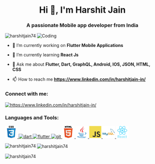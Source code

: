 <h1 align="center">Hi 👋, I'm Harshit Jain</h1>
<h3 align="center">A passionate Mobile app developer from India</h3>

<img align="right" alt="Coding" width="400" src="https://cdn.dribbble.com/users/1732368/screenshots/13842635/media/06fdccbc7f0e1d47237b588dc0dbdb42.gif">
<p align="left"> <img src="https://komarev.com/ghpvc/?username=harshitjain74&label=Profile%20views&color=0e75b6&style=flat" alt="harshitjain74" /> </p>

- 🔭 I’m currently working on **Flutter Mobile Applications**

- 🌱 I’m currently learning **React Js**

- 💬 Ask me about **Flutter, Dart, GraphQL, Android, IOS, JSON, HTML, CSS**

- 📫 How to reach me **https://www.linkedin.com/in/harshitjain-in/**

<h3 align="left">Connect with me:</h3>
<p align="left">
<a href="https://linkedin.com/in/harshitjain-in/" target="blank"><img align="center" src="https://raw.githubusercontent.com/rahuldkjain/github-profile-readme-generator/master/src/images/icons/Social/linked-in-alt.svg" alt="https://www.linkedin.com/in/harshitjain-in/" height="30" width="40" /></a>
</p>

<h3 align="left">Languages and Tools:</h3>
<p align="left"> <a href="https://www.w3schools.com/css/" target="_blank" rel="noreferrer"> <img src="https://raw.githubusercontent.com/devicons/devicon/master/icons/css3/css3-original-wordmark.svg" alt="css3" width="40" height="40"/> </a> <a href="https://dart.dev" target="_blank" rel="noreferrer"> <img src="https://www.vectorlogo.zone/logos/dartlang/dartlang-icon.svg" alt="dart" width="40" height="40"/> </a> <a href="https://flutter.dev" target="_blank" rel="noreferrer"> <img src="https://www.vectorlogo.zone/logos/flutterio/flutterio-icon.svg" alt="flutter" width="40" height="40"/> </a> <a href="https://git-scm.com/" target="_blank" rel="noreferrer"> <img src="https://www.vectorlogo.zone/logos/git-scm/git-scm-icon.svg" alt="git" width="40" height="40"/> </a> <a href="https://www.w3.org/html/" target="_blank" rel="noreferrer"> <img src="https://raw.githubusercontent.com/devicons/devicon/master/icons/html5/html5-original-wordmark.svg" alt="html5" width="40" height="40"/> </a> <a href="https://www.java.com" target="_blank" rel="noreferrer"> <img src="https://raw.githubusercontent.com/devicons/devicon/master/icons/java/java-original.svg" alt="java" width="40" height="40"/> </a> <a href="https://developer.mozilla.org/en-US/docs/Web/JavaScript" target="_blank" rel="noreferrer"> <img src="https://raw.githubusercontent.com/devicons/devicon/master/icons/javascript/javascript-original.svg" alt="javascript" width="40" height="40"/> </a> <a href="https://www.mysql.com/" target="_blank" rel="noreferrer"> <img src="https://raw.githubusercontent.com/devicons/devicon/master/icons/mysql/mysql-original-wordmark.svg" alt="mysql" width="40" height="40"/> </a> <a href="https://reactjs.org/" target="_blank" rel="noreferrer"> <img src="https://raw.githubusercontent.com/devicons/devicon/master/icons/react/react-original-wordmark.svg" alt="react" width="40" height="40"/> </a> </p>

<p><img align="left" src="https://github-readme-stats.vercel.app/api/top-langs?username=harshitjain74&show_icons=true&locale=en&layout=compact" alt="harshitjain74" /></p>

<p>&nbsp;<img align="center" src="https://github-readme-stats.vercel.app/api?username=harshitjain74&show_icons=true&locale=en" alt="harshitjain74" /></p>

<p><img align="center" src="https://github-readme-streak-stats.herokuapp.com/?user=harshitjain74&" alt="harshitjain74" /></p>
